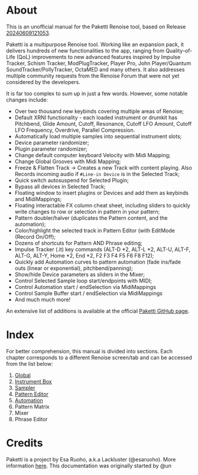 # About
This is an unofficial manual for the Paketti Renoise tool, based on Release [20240609121053](https://github.com/esaruoho/org.lackluster.Paketti.xrnx/releases/tag/20240609121053).

Paketti is a multipurpose Renoise tool. Working like an expansion pack, it delivers hundreds of new functionalities to the app, ranging from Quality-of-Life (QoL) improvements to new advanced features inspired by Impulse Tracker, Schism Tracker, ModPlugTracker, Player Pro, John Player/Quantum SoundTracker/PollyTracker, OctaMED and many others. It also addresses multiple community requests from the Renoise Forum that were not yet considered by the developers. 

It is far too complex to sum up in just a few words. However, some notable changes include:

* Over two thousand new keybinds covering multiple areas of Renoise;
* Default XRNI functionality - each loaded instrument or drumkit has Pitchbend, Glide Amount, Cutoff, Resonance, Cutoff LFO Amount, Cutoff LFO Frequency, Overdrive, Parallel Compression.
* Automatically load multiple samples into sequential instrument slots;
* Device parameter randomizer;
* Plugin parameter randomizer;
* Change default computer keyboard Velocity with Midi Mapping;
* Change Global Grooves with Midi Mapping;
* Freeze & Flatten Track -> Creates a new Track with content playing. Also Records incoming audio if `#Line-in Device` is in the Selected Track;
* Quick switch autosuspend for Selected Plugin;
* Bypass all devices in Selected Track;
* Floating window to insert plugins or Devices and add them as keybinds and MidiMappings;
* Floating interactable FX column cheat sheet, including sliders to quickly write changes to row or selection in pattern in your pattern;
* Pattern doubler/halver (duplicates the Pattern content, and the automation);
* Color/highlight the selected track in Pattern Editor (with EditMode (Record On/Off);
* Dozens of shortcuts for Pattern AND Phrase editing;
* Impulse Tracker (.it) key commands (ALT-D *2, ALT-L *2, ALT-U, ALT-F, ALT-G, ALT-Y, Home *2, End *2, F2 F3 F4 F5 F6 F8 F12);
* Quickly add Automation curves to pattern automation (fade ins/fade outs (linear or exponential), pitchbend/panning);
* Show/hide Device parameters as sliders in the Mixer;
* Control Selected Sample loop start/endpoints with MIDI;
* Control Automation start / endSelection via MidiMappings
* Control Sample Buffer start / endSelection via MidiMappings
* And much much more!

An extensive list of additions is available at the official [Paketti GitHub page](https://github.com/esaruoho/org.lackluster.Paketti.xrnx/).

# Index
For better comprehension, this manual is divided into sections. Each chapter corresponds to a different Renoise screen/tab and can be accessed from the list below:

1) [Global](Documentation/01-ToolsMenu.md)
2) [Instrument Box](Documentation/02-InstrumentBox.md)
3) [Sampler](Documentation/03-SampleEditor.md)
4) [Pattern Editor](Documentation/04-PatternEditor.md)
5) [Automation](Documentation/05-Automation.md)
6) Pattern Matrix
7) Mixer
8) Phrase Editor

# Credits
Paketti is a project by Esa Ruoho, a.k.a Lackluster (@esaruoho). More information [here](https://github.com/esaruoho/org.lackluster.Paketti.xrnx/blob/master/README.md#thanks).
This documentation was originally started by @un
